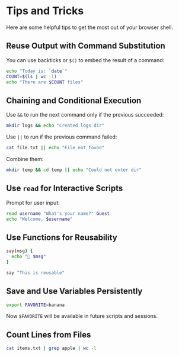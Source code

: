 # Tips and Tricks

Here are some helpful tips to get the most out of your browser shell.

## Reuse Output with Command Substitution

You can use backticks or `$()` to embed the result of a command:

```sh
echo "Today is: `date`"
COUNT=$(ls | wc -l)
echo "There are $COUNT files"
```

## Chaining and Conditional Execution

Use `&&` to run the next command only if the previous succeeded:

```sh
mkdir logs && echo "Created logs dir"
```

Use `||` to run if the previous command failed:

```sh
cat file.txt || echo "File not found"
```

Combine them:

```sh
mkdir temp && cd temp || echo "Could not enter dir"
```

## Use `read` for Interactive Scripts

Prompt for user input:

```sh
read username "What's your name?" Guest
echo "Welcome, $username"
```

## Use Functions for Reusability

```sh
say(msg) {
  echo "📢 $msg"
}

say "This is reusable"
```

## Save and Use Variables Persistently

```sh
export FAVORITE=banana
```

Now `$FAVORITE` will be available in future scripts and sessions.

## Count Lines from Files

```sh
cat items.txt | grep apple | wc -l
```

